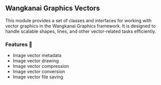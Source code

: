 ## Wangkanai Graphics Vectors

This module provides a set of classes and interfaces for working with vector graphics in the Wangkanai Graphics framework.
It is designed to handle scalable shapes, lines, and other vector-related tasks efficiently.

### Features 🌟

- Image vector metadata
- Image vector drawing
- Image vector compression
- Image vector conversion
- Image vector file saving
